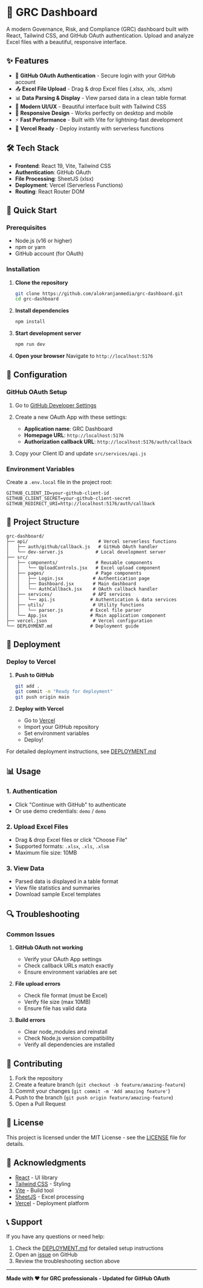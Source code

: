 # 🚀 GRC Dashboard

A modern Governance, Risk, and Compliance (GRC) dashboard built with React, Tailwind CSS, and GitHub OAuth authentication. Upload and analyze Excel files with a beautiful, responsive interface.

<!-- Deployment test - Triggering new deployment -->

## ✨ Features

- 🔐 **GitHub OAuth Authentication** - Secure login with your GitHub account
- 📤 **Excel File Upload** - Drag & drop Excel files (.xlsx, .xls, .xlsm)
- 📊 **Data Parsing & Display** - View parsed data in a clean table format
- 🎨 **Modern UI/UX** - Beautiful interface built with Tailwind CSS
- 📱 **Responsive Design** - Works perfectly on desktop and mobile
- ⚡ **Fast Performance** - Built with Vite for lightning-fast development
- 🚀 **Vercel Ready** - Deploy instantly with serverless functions

## 🛠️ Tech Stack

- **Frontend**: React 19, Vite, Tailwind CSS
- **Authentication**: GitHub OAuth
- **File Processing**: SheetJS (xlsx)
- **Deployment**: Vercel (Serverless Functions)
- **Routing**: React Router DOM

## 🚀 Quick Start

### Prerequisites

- Node.js (v16 or higher)
- npm or yarn
- GitHub account (for OAuth)

### Installation

1. **Clone the repository**
   ```bash
   git clone https://github.com/alokranjanmedia/grc-dashboard.git
   cd grc-dashboard
   ```

2. **Install dependencies**
   ```bash
   npm install
   ```

3. **Start development server**
   ```bash
   npm run dev
   ```

4. **Open your browser**
   Navigate to `http://localhost:5176`

## 🔧 Configuration

### GitHub OAuth Setup

1. Go to [GitHub Developer Settings](https://github.com/settings/developers)
2. Create a new OAuth App with these settings:
   - **Application name**: GRC Dashboard
   - **Homepage URL**: `http://localhost:5176`
   - **Authorization callback URL**: `http://localhost:5176/auth/callback`

3. Copy your Client ID and update `src/services/api.js`

### Environment Variables

Create a `.env.local` file in the project root:

```env
GITHUB_CLIENT_ID=your-github-client-id
GITHUB_CLIENT_SECRET=your-github-client-secret
GITHUB_REDIRECT_URI=http://localhost:5176/auth/callback
```

## 📁 Project Structure

```
grc-dashboard/
├── api/                          # Vercel serverless functions
│   ├── auth/github/callback.js   # GitHub OAuth handler
│   └── dev-server.js            # Local development server
├── src/
│   ├── components/              # Reusable components
│   │   └── UploadControls.jsx   # Excel upload component
│   ├── pages/                   # Page components
│   │   ├── Login.jsx           # Authentication page
│   │   ├── Dashboard.jsx       # Main dashboard
│   │   └── AuthCallback.jsx    # OAuth callback handler
│   ├── services/               # API services
│   │   └── api.js             # Authentication & data services
│   ├── utils/                  # Utility functions
│   │   └── parser.js          # Excel file parser
│   └── App.jsx                # Main application component
├── vercel.json                 # Vercel configuration
└── DEPLOYMENT.md              # Deployment guide
```

## 🚀 Deployment

### Deploy to Vercel

1. **Push to GitHub**
   ```bash
   git add .
   git commit -m "Ready for deployment"
   git push origin main
   ```

2. **Deploy with Vercel**
   - Go to [Vercel](https://vercel.com)
   - Import your GitHub repository
   - Set environment variables
   - Deploy!

For detailed deployment instructions, see [DEPLOYMENT.md](./DEPLOYMENT.md)

## 📊 Usage

### 1. Authentication
- Click "Continue with GitHub" to authenticate
- Or use demo credentials: `demo` / `demo`

### 2. Upload Excel Files
- Drag & drop Excel files or click "Choose File"
- Supported formats: `.xlsx`, `.xls`, `.xlsm`
- Maximum file size: 10MB

### 3. View Data
- Parsed data is displayed in a table format
- View file statistics and summaries
- Download sample Excel templates

## 🔍 Troubleshooting

### Common Issues

1. **GitHub OAuth not working**
   - Verify your OAuth App settings
   - Check callback URLs match exactly
   - Ensure environment variables are set

2. **File upload errors**
   - Check file format (must be Excel)
   - Verify file size (max 10MB)
   - Ensure file has valid data

3. **Build errors**
   - Clear node_modules and reinstall
   - Check Node.js version compatibility
   - Verify all dependencies are installed

## 🤝 Contributing

1. Fork the repository
2. Create a feature branch (`git checkout -b feature/amazing-feature`)
3. Commit your changes (`git commit -m 'Add amazing feature'`)
4. Push to the branch (`git push origin feature/amazing-feature`)
5. Open a Pull Request

## 📝 License

This project is licensed under the MIT License - see the [LICENSE](LICENSE) file for details.

## 🙏 Acknowledgments

- [React](https://reactjs.org/) - UI library
- [Tailwind CSS](https://tailwindcss.com/) - Styling
- [Vite](https://vitejs.dev/) - Build tool
- [SheetJS](https://sheetjs.com/) - Excel processing
- [Vercel](https://vercel.com/) - Deployment platform

## 📞 Support

If you have any questions or need help:

1. Check the [DEPLOYMENT.md](./DEPLOYMENT.md) for detailed setup instructions
2. Open an [issue](https://github.com/alokranjanmedia/grc-dashboard/issues) on GitHub
3. Review the troubleshooting section above

---

**Made with ❤️ for GRC professionals - Updated for GitHub OAuth**
